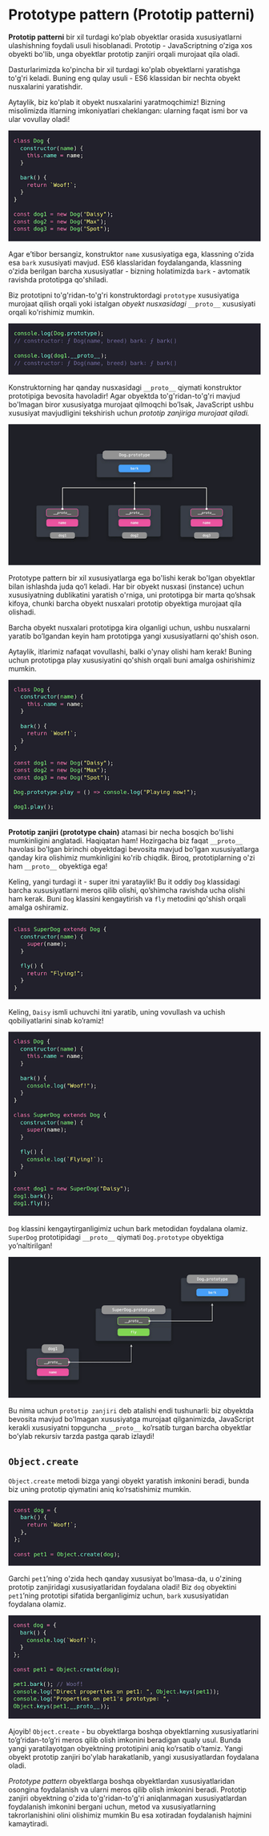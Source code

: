 # **Prototype pattern (Prototip patterni)**

**Prototip patterni** bir xil turdagi ko'plab obyektlar orasida xususiyatlarni ulashishning foydali usuli hisoblanadi. Prototip - JavaScriptning o’ziga xos obyekti bo'lib, unga obyektlar prototip zanjiri orqali murojaat qila oladi.

Dasturlarimizda ko'pincha bir xil turdagi ko'plab obyektlarni yaratishga to'g'ri keladi. Buning eng qulay usuli - ES6 klassidan bir nechta obyekt nusxalarini yaratishdir.

Aytaylik, biz ko'plab it obyekt nusxalarini yaratmoqchimiz! Bizning misolimizda itlarning imkoniyatlari cheklangan: ularning faqat ismi bor va ular vovullay oladi!

<div align="center">
  <img src="../../images/prototype/01.protatipe.png" alt="Rasm" />
</div>

Agar e’tibor bersangiz, konstruktor `name` xususiyatiga ega, klassning o’zida esa `bark` xususiyati mavjud. ES6 klasslaridan foydalanganda, klassning o’zida berilgan barcha xususiyatlar - bizning holatimizda `bark` - avtomatik ravishda prototipga qo'shiladi.

Biz prototipni to'g'ridan-to'g'ri konstruktordagi `prototype` xususiyatiga murojaat qilish orqali yoki istalgan *obyekt nusxasidagi* `__proto__` xususiyati orqali ko'rishimiz mumkin.

<div align="center">
  <img src="../../images/prototype/02.prototype.png" alt="Rasm" />
</div>

Konstruktorning har qanday nusxasidagi `__proto__` qiymati konstruktor prototipiga bevosita havoladir! Agar obyektda to'g'ridan-to'g'ri mavjud bo'lmagan biror xususiyatga murojaat qilmoqchi bo’lsak, JavaScript ushbu xususiyat mavjudligini tekshirish uchun *prototip zanjiriga murojaat qiladi.*

<div align="center">
  <img src="../../images/prototype/03.prototype.png" alt="Rasm" />
</div>

Prototype pattern bir xil xususiyatlarga ega bo'lishi kerak bo'lgan obyektlar bilan ishlashda juda qo’l keladi. Har bir obyekt nusxasi (instance) uchun xususiyatning dublikatini yaratish o'rniga, uni prototipga bir marta qo’shsak kifoya, chunki barcha obyekt nusxalari prototip obyektiga murojaat qila olishadi.

Barcha obyekt nusxalari prototipga kira olganligi uchun, ushbu nusxalarni yaratib bo’lgandan keyin ham prototipga yangi xususiyatlarni qo'shish oson.

Aytaylik, itlarimiz nafaqat vovullashi, balki o'ynay olishi ham kerak! Buning uchun prototipga play xususiyatini qo'shish orqali buni amalga oshirishimiz mumkin.

<div align="center">
  <img src="../../images/prototype/04.prototype.png" alt="Rasm" />
</div>

**Prototip zanjiri (prototype chain)** atamasi bir necha bosqich bo'lishi mumkinligini anglatadi. Haqiqatan ham! Hozirgacha biz faqat `__proto__`  havolasi bo'lgan birinchi obyektdagi bevosita mavjud bo'lgan xususiyatlarga qanday kira olishimiz mumkinligini ko'rib chiqdik. Biroq, prototiplarning o'zi ham `__proto__`  obyektiga ega!

Keling, yangi turdagi it - super itni yarataylik! Bu it oddiy `Dog` klassidagi barcha xususiyatlarni meros qilib olishi, qo’shimcha ravishda ucha olishi ham kerak. Buni `Dog` klassini kengaytirish va `fly` metodini qo'shish orqali amalga oshiramiz.

<div align="center">
  <img src="../../images/prototype/05.prototype.png" alt="Rasm" />
</div>

Keling, `Daisy` ismli uchuvchi itni yaratib, uning vovullash va uchish qobiliyatlarini sinab ko’ramiz! 

<div align="center">
  <img src="../../images/prototype/06.prototype.png" alt="Rasm" />
</div>

`Dog` klassini kengaytirganligimiz uchun bark metodidan foydalana olamiz. `SuperDog` prototipidagi `__proto__`  qiymati `Dog.prototype` obyektiga yo’naltirilgan!

<div align="center">
  <img src="../../images/prototype/07.prototype.png" alt="Rasm" />
</div>

Bu nima uchun `prototip zanjiri` deb atalishi endi tushunarli: biz obyektda bevosita mavjud bo'lmagan xususiyatga murojaat qilganimizda, JavaScript kerakli xususiyatni topguncha `__proto__` ko’rsatib turgan barcha obyektlar bo’ylab rekursiv tarzda pastga qarab izlaydi!

 ## `Object.create`

`Object.create` metodi bizga yangi obyekt yaratish imkonini beradi, bunda biz uning prototip qiymatini aniq ko’rsatishimiz mumkin.

<div align="center">
  <img src="../../images/prototype/08.prototype.png" alt="Rasm" />
</div>

Garchi `pet1`’ning o'zida hech qanday xususiyat bo'lmasa-da, u o'zining prototip zanjiridagi xususiyatlaridan foydalana oladi! Biz `dog` obyektini `pet1`’ning prototipi sifatida berganligimiz uchun, `bark` xususiyatidan foydalana olamiz.

<div align="center">
  <img src="../../images/prototype/09.prototype.png" alt="Rasm" />
</div>

Ajoyib! `Object.create` - bu obyektlarga boshqa obyektlarning xususiyatlarini to’g’ridan-to’g’ri meros qilib olish imkonini beradigan qualy usul. Bunda yangi yaratilayotgan obyektning prototipini aniq ko’rsatib o’tamiz. Yangi obyekt prototip zanjiri bo'ylab harakatlanib, yangi xususiyatlardan foydalana oladi.


*Prototype pattern* obyektlarga boshqa obyektlardan xususiyatlaridan osongina foydalanish va ularni meros qilib olish imkonini beradi. Prototip zanjiri obyektning o'zida to'g'ridan-to'g'ri aniqlanmagan xususiyatlardan foydalanish imkonini bergani uchun, metod va xususiyatlarning takrorlanishini olini olishimiz mumkin Bu esa xotiradan foydalanish hajmini kamaytiradi.